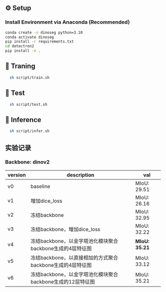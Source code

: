 
## ⚙️ Setup

### Install Environment via Anaconda (Recommended)
```bash
conda create -n dinoseg python=3.10
conda activate dinoseg
pip install -r requirements.txt
cd detectron2
pip install -e .
```

## 💫 Traning

```bash
  sh script/train.sh
```

## 💫 Test

```bash
  sh script/test.sh
```

## 💫 Inference

```bash
  sh script/infer.sh
```

## 实验记录

### Backbone: dinov2

| version | description                                              | val           |
|---------|----------------------------------------------------------|---------------|
| v0      | baseline                                                  | MIoU: 29.51   |
| v1      | 增加dice_loss                                             | MIoU: 26.16   |
| v2      | 冻结backbone                                             | MIoU: 32.95   |
| v3      | 冻结backbone，增加dice_loss                              | MIoU: 32.22   |
| v4      | 冻结backbone，以金字塔池化模块聚合backbone生成的4层特征图 | **MIoU: 35.21** |
| v5      | 冻结backbone，以直接相加的方式聚合backbone生成的4层特征图  | MIoU: 33.12   |
| v6      | 冻结backbone，以金字塔池化模块聚合backbone生成的12层特征图 | MIoU: 35.21   |








